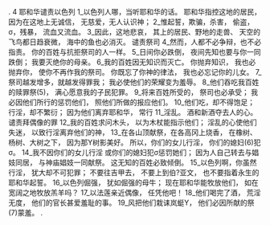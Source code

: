 . 4 
耶和华谴责以色列 
1_以色列人哪，当听耶和华的话。 
耶和华指控这地的居民， 
因为在这地上无诚信， 
无慈爱，无人认识神； 
2_惟起誓，欺骗，杀害， 
偷盗，σ，残暴， 
流血又流血。 
3_因此，这地悲哀， 
其上的居民、野地的走兽、 
天空的飞鸟都日趋衰微， 
海中的鱼也必消灭。 
谴责祭司 
4_然而，人都不必争辩，也不必指责。 
你的百姓与抗拒祭司的人一样。 
5_日间你必跌倒， 
夜间先知也要与你一同跌倒； 
我要灭绝你的母亲。 
6_我的百姓因无知识而灭亡。 
你抛弃知识， 
我也必抛弃你， 
使你不再作我的祭司。 
你既忘了你神的律法， 
我也必忘记你的儿女。 
7_祭司越发增多，就越发得罪我； 
我必使他们的荣耀变为羞辱。 
8_他们吞吃我百姓的赎罪祭(5)， 
满心愿意我的子民犯罪。 
9_将来百姓所受的， 
祭司也必承受； 
我必因他们所行的惩罚他们， 
照他们所做的报应他们。 
10_他们吃，却不得饱足； 
行淫，却不繁衍； 
因为他们离弃耶和华， 
常行 11_淫乱。 
酒和新酒夺去人的心。 
谴责拜偶像的罪 
12_我的百姓求问木头， 
以为木杖能指示他们； 
淫乱的心使他们失迷， 
以致行淫离弃他们的神， 
13_在各山顶献祭，在各高冈上烧香， 
在橡树、杨树、大树之下， 
因为那Y树影美好。 
所以，你们的女儿行淫， 
你们的媳妇(6)犯σ。 
14_我不因你们的女儿行淫 
或你们的媳妇犯σ惩罚她们； 
因为人自己转去与娼妓同居， 
与神庙娼妓一同献祭。 
这无知的百姓必致倾倒。 
15_以色列啊，你虽然行淫， 
犹大却不可犯罪； 
不要往吉甲去， 
不要上到伯?亚文， 
也不要指着永生的耶和华起誓。 
16_以色列倔强， 
犹如倔强的母牛； 
现在耶和华能牧放他们， 
如在宽阔之地牧放羔羊吗？ 
17_以法莲亲近偶像， 
任凭他吧！ 
18_他们喝完了酒， 
荒淫无度， 
他们的官长甚爱羞耻的事。 
19_风把他们栽诔岚蜓Y， 
他们必因所献的祭(7)蒙羞。 
 .